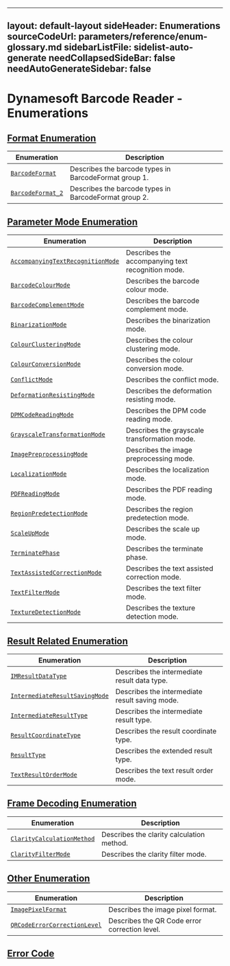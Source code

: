 
---
layout: default-layout
sideHeader: Enumerations
sourceCodeUrl: parameters/reference/enum-glossary.md
sidebarListFile: sidelist-auto-generate
needCollapsedSideBar: false
needAutoGenerateSidebar: false
---

# Dynamesoft Barcode Reader - Enumerations

## [Format Enumeration](enums/format-enums.md)

  | Enumeration | Description |
  |-------------|-------------|
  | [`BarcodeFormat`](enums/format-enums.md#barcodeformat) | Describes the barcode types in BarcodeFormat group 1. |
  | [`BarcodeFormat_2`](enums/format-enums.md#barcodeformat_2) | Describes the barcode types in BarcodeFormat group 2. |

## [Parameter Mode Enumeration](enums/parameter-mode-enums.md)

  | Enumeration | Description |
  |-------------|-------------|
  | [`AccompanyingTextRecognitionMode`](enums/parameter-mode-enums.md#accompanyingtextrecognitionmode) | Describes the accompanying text recognition mode. |
  | [`BarcodeColourMode`](enums/parameter-mode-enums.md#barcodecolourmode) | Describes the barcode colour mode. |
  | [`BarcodeComplementMode`](enums/parameter-mode-enums.md#barcodecomplementmode) | Describes the barcode complement mode. |
  | [`BinarizationMode`](enums/parameter-mode-enums.md#binarizationmode) | Describes the binarization mode. |
  | [`ColourClusteringMode`](enums/parameter-mode-enums.md#colourclusteringmode) | Describes the colour clustering mode. |
  | [`ColourConversionMode`](enums/parameter-mode-enums.md#colourconversionmode) | Describes the colour conversion mode. |
  | [`ConflictMode`](enums/parameter-mode-enums.md#conflictmode) | Describes the conflict mode. |
  | [`DeformationResistingMode`](enums/parameter-mode-enums.md#deformationresistingmode) | Describes the deformation resisting mode. |
  | [`DPMCodeReadingMode`](enums/parameter-mode-enums.md#dpmcodereadingmode) | Describes the DPM code reading mode. |
  | [`GrayscaleTransformationMode`](enums/parameter-mode-enums.md#grayscaletransformationmode) | Describes the grayscale transformation mode. |
  | [`ImagePreprocessingMode`](enums/parameter-mode-enums.md#imagepreprocessingmode) | Describes the image preprocessing mode. |
  | [`LocalizationMode`](enums/parameter-mode-enums.md#localizationmode) | Describes the localization mode. | 
  | [`PDFReadingMode`](enums/parameter-mode-enums.md#pdfreadingmode) | Describes the PDF reading mode. |
  | [`RegionPredetectionMode`](enums/parameter-mode-enums.md#regionpredetectionmode) | Describes the region predetection mode. |
  | [`ScaleUpMode`](enums/parameter-mode-enums.md#scaleupmode) | Describes the scale up mode. |
  | [`TerminatePhase`](enums/parameter-mode-enums.md#terminatephase) | Describes the terminate phase. |
  | [`TextAssistedCorrectionMode`](enums/parameter-mode-enums.md#textassistedcorrectionmode) | Describes the text assisted correction mode. |
  | [`TextFilterMode`](enums/parameter-mode-enums.md#textfiltermode) | Describes the text filter mode. |
  | [`TextureDetectionMode`](enums/parameter-mode-enums.md#texturedetectionmode) | Describes the texture detection mode. | 

## [Result Related Enumeration](enums/result-enums.md)

  | Enumeration | Description |
  |-------------|-------------|
  | [`IMResultDataType`](enums/result-enums.md#imresultdatatype) | Describes the intermediate result data type. |
  | [`IntermediateResultSavingMode`](enums/result-enums.md#intermediateresultsavingmode) | Describes the intermediate result saving mode. |
  | [`IntermediateResultType`](enums/result-enums.md#intermediateresulttype) | Describes the intermediate result type. |
  | [`ResultCoordinateType`](enums/result-enums.md#resultcoordinatetype) | Describes the result coordinate type. |
  | [`ResultType`](enums/result-enums.md#resulttype) | Describes the extended result type. |
  | [`TextResultOrderMode`](enums/result-enums.md#textresultordermode) | Describes the text result order mode. |

## [Frame Decoding Enumeration](enums/frame-decoding-enums.md)

  | Enumeration | Description |
  |-------------|-------------|
  | [`ClarityCalculationMethod`](enums/frame-decoding-enums.md#claritycalculationmethod) | Describes the clarity calculation method. |
  | [`ClarityFilterMode`](enums/frame-decoding-enums.md#clarityfiltermode) | Describes the clarity filter mode. |
  
## [Other Enumeration](enums/other-enums.md)

  | Enumeration | Description |
  |-------------|-------------|
  | [`ImagePixelFormat`](enums/other-enums.md#imagepixelformat) | Describes the image pixel format. |
  | [`QRCodeErrorCorrectionLevel`](enums/other-enums.md#qrcodeerrorcorrectionlevel) | Describes the QR Code error correction level. |

## [Error Code](enums/error-code.md)
  

